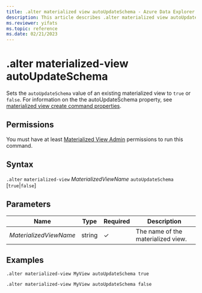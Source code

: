 ```yaml
---
title: .alter materialized view autoUpdateSchema - Azure Data Explorer
description: This article describes .alter materialized view autoUpdateSchema in Azure Data Explorer.
ms.reviewer: yifats
ms.topic: reference
ms.date: 02/21/2023
---
```


# .alter materialized-view autoUpdateSchema

Sets the `autoUpdateSchema` value of an existing materialized view to `true` or `false`. For information on the the autoUpdateSchema property, see [materialized view create command properties](materialized-view-create.md#properties).

## Permissions

You must have at least [Materialized View Admin](../access-control/role-based-access-control.md) permissions to run this command.

## Syntax

`.alter` `materialized-view` *MaterializedViewName* `autoUpdateSchema` [`true`|`false`]

## Parameters

| Name | Type | Required | Description |
|--|--|--|--|
| *MaterializedViewName* | string | &check; | The name of the materialized view. |

## Examples

```kusto
.alter materialized-view MyView autoUpdateSchema true

.alter materialized-view MyView autoUpdateSchema false
```
